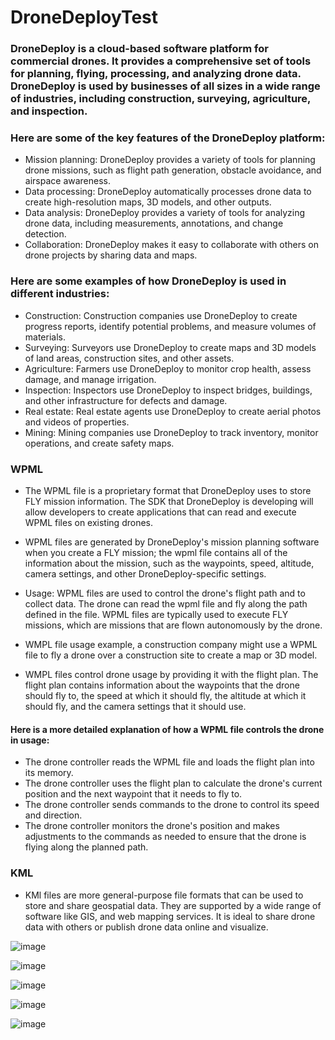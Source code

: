 # DroneDeployTest

### DroneDeploy is a cloud-based software platform for commercial drones. It provides a comprehensive set of tools for planning, flying, processing, and analyzing drone data. DroneDeploy is used by businesses of all sizes in a wide range of industries, including construction, surveying, agriculture, and inspection.

### Here are some of the key features of the DroneDeploy platform:

- Mission planning: DroneDeploy provides a variety of tools for planning drone missions, such as flight path generation, obstacle avoidance, and airspace awareness.
- Data processing: DroneDeploy automatically processes drone data to create high-resolution maps, 3D models, and other outputs.
- Data analysis: DroneDeploy provides a variety of tools for analyzing drone data, including measurements, annotations, and change detection.
- Collaboration: DroneDeploy makes it easy to collaborate with others on drone projects by sharing data and maps.

### Here are some examples of how DroneDeploy is used in different industries:

- Construction: Construction companies use DroneDeploy to create progress reports, identify potential problems, and measure volumes of materials.
- Surveying: Surveyors use DroneDeploy to create maps and 3D models of land areas, construction sites, and other assets.
- Agriculture: Farmers use DroneDeploy to monitor crop health, assess damage, and manage irrigation.
- Inspection: Inspectors use DroneDeploy to inspect bridges, buildings, and other infrastructure for defects and damage.
- Real estate: Real estate agents use DroneDeploy to create aerial photos and videos of properties.
- Mining: Mining companies use DroneDeploy to track inventory, monitor operations, and create safety maps.


### WPML 

- The WPML file is a proprietary format that DroneDeploy uses to store FLY mission information. The SDK that DroneDeploy is developing will allow developers to create applications that can read and execute WPML files on existing drones.

- WPML files are generated by DroneDeploy's mission planning software when you create a FLY mission; the wpml file contains all of the information about the mission, such as the waypoints, speed, altitude, camera settings, and other DroneDeploy-specific settings.
- Usage: WPML files are used to control the drone's flight path and to collect data. The drone can read the wpml file and fly along the path defined in the file. WPML files are typically used to execute FLY missions, which are missions that are flown autonomously by the drone.

- WMPL file usage example, a construction company might use a WPML file to fly a drone over a construction site to create a map or 3D model.
- WMPL files control drone usage by providing it with the flight plan. The flight plan contains information about the waypoints that the drone should fly to, the speed at which it should fly, the altitude at which it should fly, and the camera settings that it should use.

#### Here is a more detailed explanation of how a WPML file controls the drone in usage:

- The drone controller reads the WPML file and loads the flight plan into its memory.
- The drone controller uses the flight plan to calculate the drone's current position and the next waypoint that it needs to fly to.
- The drone controller sends commands to the drone to control its speed and direction.
- The drone controller monitors the drone's position and makes adjustments to the commands as needed to ensure that the drone is flying along the planned path.

### KML 

- KMl files are more general-purpose file formats that can be used to store and share geospatial data. They are supported by a wide range of software like GIS, and web mapping services. It is ideal to share drone data with others or publish drone data online and visualize.

![image](https://github.com/UbaydullohML/DroneDeployTest/assets/75980506/167e45eb-2c22-46fe-8653-a5c2561c2c79)

![image](https://github.com/UbaydullohML/DroneDeployTest/assets/75980506/e917a99b-b9f4-4b7d-bc52-c23272e59002)

![image](https://github.com/UbaydullohML/DroneDeployTest/assets/75980506/02190afc-7ffa-4fc8-b698-42acf0e9028e)


![image](https://github.com/UbaydullohML/DroneDeployTest/assets/75980506/da1ee33f-413d-48f5-b6b2-2273cd60c22a)

![image](https://github.com/UbaydullohML/DroneDeployTest/assets/75980506/4da73221-1b51-43ec-8c96-3c9a3098d45f)



